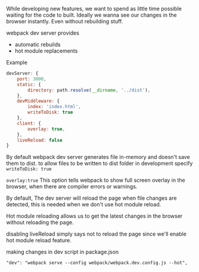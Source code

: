 
While developing new features, we want to spend as little time possible waiting for the code to  built. Ideally we wanna see our changes in the browser instantly. Even without rebuilding stuff.

webpack dev server provides
- automatic rebuilds
- hot module replacements

Example 

```js
devServer: {
	port: 3000,
	static: {
		directory: path.resolve(__dirname, '../dist'),
	},
	devMiddleware: {
		index: 'index.html',
		writeToDisk: true
	},
	client: {
		overlay: true,
	},
	liveReload: false
}
```

By default webpack dev server generates file in-memory and doesn't save them to dist. 
to allow files to be written to dist folder in development specify `writeToDisk: true`

`overlay:true`
This option tells webpack to show full screen overlay in the browser, when there are compiler errors or warnings.

By default,
The dev server will reload the page when file changes are detected, this is needed when we don't use hot module reload.

Hot module reloading allows us to get the latest changes in the browser without reloading the page.

disabling liveReload simply says not to reload the page since we'll enable hot module reload feature.

making changes in dev script in package.json 

```
"dev": "webpack serve --config webpack/webpack.dev.config.js --hot",
```
